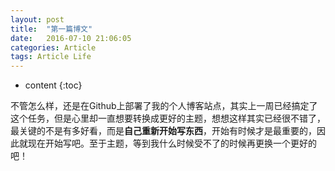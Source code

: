 ```yaml
---
layout: post
title:  "第一篇博文"
date:   2016-07-10 21:06:05
categories: Article
tags: Article Life
---
```


* content
{:toc}

不管怎么样，还是在Github上部署了我的个人博客站点，其实上一周已经搞定了这个任务，但是心里却一直想要转换成更好的主题，想想这样其实已经很不错了，最关键的不是有多好看，而是**自己重新开始写东西**，开始有时候才是最重要的，因此就现在开始写吧。至于主题，等到我什么时候受不了的时候再更换一个更好的吧！
